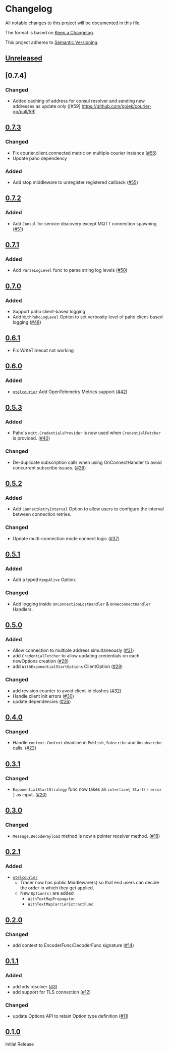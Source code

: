 # Changelog

All notable changes to this project will be documented in this file.

The format is based on [Keep a Changelog](https://keepachangelog.com/en/1.0.0/).

This project adheres to [Semantic Versioning](https://semver.org/spec/v2.0.0.html).

## [Unreleased]
## [0.7.4]

### Changed
- Added caching of address for consul resolver and sending new addresses as update only ([#59] https://github.com/gojek/courier-go/pull/59)


## [0.7.3]

### Changed
- Fix courier.client.connected metric on multiple courier instance  ([#55](https://github.com/gojek/courier-go/pull/55))
- Update paho dependency

### Added
- Add stop middleware to unregister registered callback ([#55](https://github.com/gojek/courier-go/pull/55))

## [0.7.2]
### Added

- Add `Consul` for service discovery except MQTT connection spawning  ([#51](https://github.com/gojek/courier-go/pull/51))

## [0.7.1]

### Added

- Add `ParseLogLevel` func to parse string log levels ([#50](https://github.com/gojek/courier-go/pull/50))

## [0.7.0]

### Added

- Support paho client-based logging
- Add `WithPahoLogLevel` Option to set verbosity level of paho client-based logging ([#48](https://github.com/gojek/courier-go/pull/48))

## [0.6.1]

- Fix WriteTimeout not working

## [0.6.0]

### Added

- [`otelcourier`](./otelcourier) Add OpenTelemetry Metrics support ([#42](https://github.com/gojek/courier-go/pull/42))

## [0.5.3]

### Added

- Paho's `mqtt.CredentialsProvider` is now used when `CredentialFetcher` is provided. ([#40](https://github.com/gojek/courier-go/pull/40))

### Changed

- De-duplicate subscription calls when using OnConnectHandler to avoid concurrent subscribe issues. ([#39](https://github.com/gojek/courier-go/pull/39))

## [0.5.2]

### Added

- Add `ConnectRetryInterval` Option to allow users to configure the interval between connection retries.

### Changed

- Update multi-connection mode connect logic ([#37](https://github.com/gojek/courier-go/pull/37))

## [0.5.1]

### Added

- Add a typed `KeepAlive` Option.

### Changed

- Add logging inside `OnConnectionLostHandler` & `OnReconnectHandler` Handlers.

## [0.5.0]

### Added

- Allow connection to multiple address simultaneously ([#31](https://github.com/gojek/courier-go/pull/31))
- add `CredentialFetcher` to allow updating credentials on each newOptions creation ([#28](https://github.com/gojek/courier-go/pull/28))
- add `WithExponentialStartOptions` ClientOption ([#29](https://github.com/gojek/courier-go/pull/29))

### Changed

- add revision counter to avoid client-id clashes ([#32](https://github.com/gojek/courier-go/pull/32))
- Handle client init errors ([#30](https://github.com/gojek/courier-go/pull/30))
- update dependencies ([#26](https://github.com/gojek/courier-go/pull/26))

## [0.4.0]

### Changed

- Handle `context.Context` deadline in `Publish`, `Subscribe` and `Unsubscribe`
  calls. ([#22](https://github.com/gojek/courier-go/pull/22))

## [0.3.1]

### Changed

- `ExponentialStartStrategy` func now takes an `interface{ Start() error }` as
  input. ([#20](https://github.com/gojek/courier-go/pull/20))

## [0.3.0]

### Changed

- `Message.DecodePayload` method is now a pointer receiver method. ([#18](https://github.com/gojek/courier-go/pull/18))

## [0.2.1]

### Added

- [`otelcourier`](./otelcourier)
  - Tracer now has public Middleware(s) so that end users can decide the order in which they get applied. 
  - New `Option(s)` are added
    - `WithTextMapPropagator`
    - `WithTextMapCarrierExtractFunc`

## [0.2.0]

### Changed

- add context to EncoderFunc/DecoderFunc signature ([#14](https://github.com/gojek/courier-go/pull/14))

## [0.1.1]

### Added

- add xds resolver ([#3](https://github.com/gojek/courier-go/pull/3))
- add support for TLS connection ([#12](https://github.com/gojek/courier-go/pull/12))

### Changed

- update Options API to retain Option type definition ([#11](https://github.com/gojek/courier-go/pull/11))

## [0.1.0]

Initial Release

[Unreleased]: https://github.com/gojek/courier-go/compare/v0.7.3...HEAD
[0.7.3]: https://github.com/gojek/courier-go/releases/tag/v0.7.3
[0.7.2]: https://github.com/gojek/courier-go/releases/tag/v0.7.2
[0.7.1]: https://github.com/gojek/courier-go/releases/tag/v0.7.1
[0.7.0]: https://github.com/gojek/courier-go/releases/tag/v0.7.0
[0.6.1]: https://github.com/gojek/courier-go/releases/tag/v0.6.1
[0.6.0]: https://github.com/gojek/courier-go/releases/tag/v0.6.0
[0.5.3]: https://github.com/gojek/courier-go/releases/tag/v0.5.3
[0.5.2]: https://github.com/gojek/courier-go/releases/tag/v0.5.2
[0.5.1]: https://github.com/gojek/courier-go/releases/tag/v0.5.1
[0.5.0]: https://github.com/gojek/courier-go/releases/tag/v0.5.0
[0.4.0]: https://github.com/gojek/courier-go/releases/tag/v0.4.0
[0.3.1]: https://github.com/gojek/courier-go/releases/tag/v0.3.1
[0.3.0]: https://github.com/gojek/courier-go/releases/tag/v0.3.0
[0.2.1]: https://github.com/gojek/courier-go/releases/tag/v0.2.1
[0.2.0]: https://github.com/gojek/courier-go/releases/tag/v0.2.0
[0.1.1]: https://github.com/gojek/courier-go/releases/tag/v0.1.1
[0.1.0]: https://github.com/gojek/courier-go/releases/tag/v0.1.0
